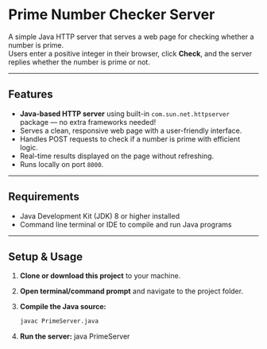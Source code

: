 # Prime Number Checker Server

A simple Java HTTP server that serves a web page for checking whether a number is prime.  
Users enter a positive integer in their browser, click **Check**, and the server replies whether the number is prime or not.

---

## Features

- **Java-based HTTP server** using built-in `com.sun.net.httpserver` package — no extra frameworks needed!
- Serves a clean, responsive web page with a user-friendly interface.
- Handles POST requests to check if a number is prime with efficient logic.
- Real-time results displayed on the page without refreshing.
- Runs locally on port `8000`.

---

## Requirements

- Java Development Kit (JDK) 8 or higher installed
- Command line terminal or IDE to compile and run Java programs

---

## Setup & Usage

1. **Clone or download this project** to your machine.

2. **Open terminal/command prompt** and navigate to the project folder.

3. **Compile the Java source:**

   ```bash
   javac PrimeServer.java
4. **Run the server:**
   java PrimeServer

